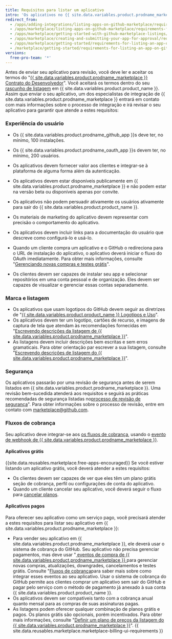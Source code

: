 ```yaml
---
title: Requisitos para listar um aplicativo
intro: 'Os aplicativos no {{ site.data.variables.product.prodname_marketplace }} devem atender aos requisitos definidos nesta página antes que nossos especialistas de integração do {{ site.data.variables.product.prodname_marketplace }} aprovem a listagem.'
redirect_from:
  - /apps/adding-integrations/listing-apps-on-github-marketplace/requirements-for-listing-an-app-on-github-marketplace/
  - /apps/marketplace/listing-apps-on-github-marketplace/requirements-for-listing-an-app-on-github-marketplace/
  - /apps/marketplace/getting-started-with-github-marketplace-listings/requirements-for-listing-an-app-on-github-marketplace/
  - /apps/marketplace/creating-and-submitting-your-app-for-approval/requirements-for-listing-an-app-on-github-marketplace/
  - /apps/marketplace/getting-started/requirements-for-listing-an-app-on-github-marketplace/
  - /marketplace/getting-started/requirements-for-listing-an-app-on-github-marketplace
versions:
  free-pro-team: '*'
---
```




Antes de enviar seu aplicativo para revisão, você deve ler e aceitar os termos do "[{{ site.data.variables.product.prodname_marketplace }} Contrato do Desenvolvedor](/articles/github-marketplace-developer-agreement/)". Você aceitará os termos dentro do seu [rascunho de listagem](/marketplace/listing-on-github-marketplace/creating-a-draft-github-marketplace-listing/) em {{ site.data.variables.product.product_name }}. Assim que enviar o seu aplicativo, um dos especialistas de integração de {{ site.data.variables.product.prodname_marketplace }} entrará em contato com mais informações sobre o processo de integração e irá revisar o seu aplicativo para garantir que atende a estes requisitos:

### Experiência do usuário

- Os {{ site.data.variables.product.prodname_github_app }}s deve ter, no mínimo, 100 instalações.
- Os {{ site.data.variables.product.prodname_oauth_app }}s devem ter, no mínimo, 200 usuários.
- Os aplicativos devem fornecer valor aos clientes e integrar-se à plataforma de alguma forma além da autenticação.
- Os aplicativos devem estar disponíveis publicamente em {{ site.data.variables.product.prodname_marketplace }} e não podem estar na versão beta ou disponíveis apenas por convite.
- Os aplicativos não podem persuadir ativamente os usuários ativamente para sair do {{ site.data.variables.product.product_name }}.
- Os materiais de marketing do aplicativo devem representar com precisão o comportamento do aplicativo.
- Os aplicativos devem incluir links para a documentação do usuário que descreve como configurá-lo e usá-lo.
- Quando um cliente compra um aplicativo e o GitHub o redireciona para o URL de instalação do aplicativo, o aplicativo deverá iniciar o fluxo do OAuth imediatamente. Para obter mais informações, consulte "[Gerenciando novas compras e testes grátis](/marketplace/integrating-with-the-github-marketplace-api/handling-new-purchases-and-free-trials/#step-3-authorization)".

- Os clientes devem ser capazes de instalar seu app e selecionar repositórios em uma conta pessoal e de organização. Eles devem ser capazes de visualizar e gerenciar essas contas separadamente.

### Marca e listagem

- Os aplicativos que usam logotipos do GitHub devem seguir as diretrizes de "[{{ site.data.variables.product.product_name }} Logotipos e Uso](https://github.com/logos)".
- Os aplicativos devem ter um logotipo, cartões de recurso, e imagens de captura de tela que atendam às recomendações fornecidas em "[Escrevendo descrições da listagem de {{ site.data.variables.product.prodname_marketplace }}](/marketplace/listing-on-github-marketplace/writing-github-marketplace-listing-descriptions/)".
- As listagens devem incluir descrições bem escritas e sem erros gramaticais. Para obter orientação par escrever a sua listagem, consulte "[Escrevendo descrições de listagem do {{ site.data.variables.product.prodname_marketplace }}](/marketplace/listing-on-github-marketplace/writing-github-marketplace-listing-descriptions/)".

### Segurança

Os aplicativos passarão por uma revisão de segurança antes de serem listados em {{ site.data.variables.product.prodname_marketplace }}. Uma revisão bem-sucedida atenderá aos requisitos e seguirá as práticas recomendadas de segurança listadas no[processo de revisão de segurança](/marketplace/getting-started/security-review-process/)". Para obter informações sobre o processo de revisão, entre em contato com [marketplace@github.com](mailto:marketplace@github.com).

### Fluxos de cobrança

Seu aplicativo deve integrar-se aos [os fluxos de cobrança](/marketplace/integrating-with-the-github-marketplace-api/#billing-flows), usando o [evento de webhook de {{ site.data.variables.product.prodname_marketplace }}](/marketplace/integrating-with-the-github-marketplace-api/github-marketplace-webhook-events/).

#### Aplicativos grátis

{{site.data.reusables.marketplace.free-apps-encouraged}} Se você estiver listando um aplicativo grátis, você deverá atender a estes requisitos:

- Os clientes devem ser capazes de ver que eles têm um plano grátis seção de cobrança, perfil ou configurações de conta do aplicativo.
- Quando um cliente cancelar seu aplicativo, você deverá seguir o fluxo para [cancelar planos](/marketplace/integrating-with-the-github-marketplace-api/cancelling-plans/).

#### Aplicativos pagos

Para oferecer seu aplicativo como um serviço pago, você precisará atender a estes requisitos para listar seu aplicativo em {{ site.data.variables.product.prodname_marketplace }}:

- Para vender seu aplicativo em {{ site.data.variables.product.prodname_marketplace }}, ele deverá usar o sistema de cobrança do GitHub. Seu aplicativo não precisa gerenciar pagamentos, mas deve usar "[ eventos de compra de {{ site.data.variables.product.prodname_marketplace }} ](/marketplace/integrating-with-the-github-marketplace-api/github-marketplace-webhook-events/)para gerenciar novas compras, atualizações, downgrades, cancelamentos e testes grátis. Consulte "[Fluxos de cobrança](/marketplace/integrating-with-the-github-marketplace-api/#billing-flows)para saber mais sobre como integrar esses eventos ao seu aplicativo. Usar o sistema de cobrança do GitHub permite aos clientes comprar um aplicativo sem sair do GitHub e pagar pelo serviço com o método de pagamento já anexado à sua conta {{ site.data.variables.product.product_name }}.
- Os aplicativos devem ser compatíveis tanto com a cobrança anual quanto mensal para as compras de suas assinaturas pagas.
- As listagens podem oferecer qualquer combinação de planos grátis e pagos. Os planos grátis são opcionais, porém incentivados. Para obter mais informações, consulte "[Definir um plano de preços da listagem do {{ site.data.variables.product.prodname_marketplace }}](/marketplace/listing-on-github-marketplace/setting-a-github-marketplace-listing-s-pricing-plan/)".
{{ site.data.reusables.marketplace.marketplace-billing-ui-requirements }}
